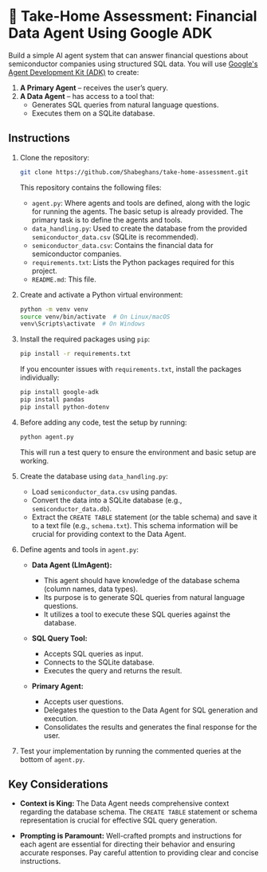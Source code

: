 # 🧠 Take-Home Assessment: Financial Data Agent Using Google ADK

Build a simple AI agent system that can answer financial questions about semiconductor companies using structured SQL data. You will use [Google's Agent Development Kit (ADK)](https://google.github.io/adk-docs/) to create:

1. **A Primary Agent** – receives the user’s query.
2. **A Data Agent** – has access to a tool that:
   - Generates SQL queries from natural language questions.
   - Executes them on a SQLite database.

## Instructions

1.  Clone the repository:

    ```bash
    git clone https://github.com/Shabeghans/take-home-assessment.git
    ```

    This repository contains the following files:

    -   `agent.py`:  Where agents and tools are defined, along with the logic for running the agents.  The basic setup is already provided. The primary task is to define the agents and tools.
    -   `data_handling.py`:  Used to create the database from the provided `semiconductor_data.csv` (SQLite is recommended).
    -   `semiconductor_data.csv`: Contains the financial data for semiconductor companies.
    -   `requirements.txt`: Lists the Python packages required for this project.
    -   `README.md`: This file.

2.  Create and activate a Python virtual environment:

    ```bash
    python -m venv venv
    source venv/bin/activate  # On Linux/macOS
    venv\Scripts\activate  # On Windows
    ```

3.  Install the required packages using `pip`:

    ```bash
    pip install -r requirements.txt
    ```

    If you encounter issues with `requirements.txt`, install the packages individually:

    ```bash
    pip install google-adk
    pip install pandas
    pip install python-dotenv
    ```

4.  Before adding any code, test the setup by running:

    ```bash
    python agent.py
    ```

    This will run a test query to ensure the environment and basic setup are working.

5.  Create the database using `data_handling.py`:

    -   Load `semiconductor_data.csv` using pandas.
    -   Convert the data into a SQLite database (e.g., `semiconductor_data.db`).
    -   Extract the `CREATE TABLE` statement (or the table schema) and save it to a text file (e.g., `schema.txt`).  This schema information will be crucial for providing context to the Data Agent.

6.  Define agents and tools in `agent.py`:

    -   **Data Agent (LlmAgent):**
        -   This agent should have knowledge of the database schema (column names, data types).
        -   Its purpose is to generate SQL queries from natural language questions.
        -   It utilizes a tool to execute these SQL queries against the database.

    -   **SQL Query Tool:**
        -   Accepts SQL queries as input.
        -   Connects to the SQLite database.
        -   Executes the query and returns the result.

    -   **Primary Agent:**
        -   Accepts user questions.
        -   Delegates the question to the Data Agent for SQL generation and execution.
        -   Consolidates the results and generates the final response for the user.

7.  Test your implementation by running the commented queries at the bottom of `agent.py`.

## Key Considerations

-   **Context is King:** The Data Agent needs comprehensive context regarding the database schema.  The `CREATE TABLE` statement or schema representation is crucial for effective SQL query generation.

-   **Prompting is Paramount:** Well-crafted prompts and instructions for each agent are essential for directing their behavior and ensuring accurate responses. Pay careful attention to providing clear and concise instructions.
